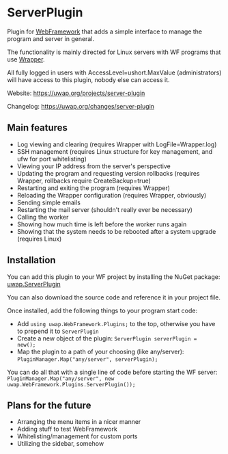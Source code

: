 # ServerPlugin
Plugin for [WebFramework](https://github.com/pmpwsk/WebFramework) that adds a simple interface to manage the program and server in general.

The functionality is mainly directed for Linux servers with WF programs that use [Wrapper](https://github.com/pmpwsk/Wrapper).

All fully logged in users with AccessLevel=ushort.MaxValue (administrators) will have access to this plugin, nobody else can access it.

Website: https://uwap.org/projects/server-plugin

Changelog: https://uwap.org/changes/server-plugin

## Main features
- Log viewing and clearing (requires Wrapper with LogFile=Wrapper.log)
- SSH management (requires Linux structure for key management, and ufw for port whitelisting)
- Viewing your IP address from the server's perspective
- Updating the program and requesting version rollbacks (requires Wrapper, rollbacks require CreateBackup=true)
- Restarting and exiting the program (requires Wrapper)
- Reloading the Wrapper configuration (requires Wrapper, obviously)
- Sending simple emails
- Restarting the mail server (shouldn't really ever be necessary)
- Calling the worker
- Showing how much time is left before the worker runs again
- Showing that the system needs to be rebooted after a system upgrade (requires Linux)

## Installation
You can add this plugin to your WF project by installing the NuGet package: [uwap.ServerPlugin](https://www.nuget.org/packages/uwap.ServerPlugin/)

You can also download the source code and reference it in your project file.

Once installed, add the following things to your program start code:
- Add <code>using uwap.WebFramework.Plugins;</code> to the top, otherwise you have to prepend it to <code>ServerPlugin</code>
- Create a new object of the plugin: <code>ServerPlugin serverPlugin = new();</code>
- Map the plugin to a path of your choosing (like any/server): <code>PluginManager.Map("any/server", serverPlugin);</code>

You can do all that with a single line of code before starting the WF server:<br/><code>PluginManager.Map("any/server", new uwap.WebFramework.Plugins.ServerPlugin());</code>

## Plans for the future
- Arranging the menu items in a nicer manner
- Adding stuff to test WebFramework
- Whitelisting/management for custom ports
- Utilizing the sidebar, somehow
